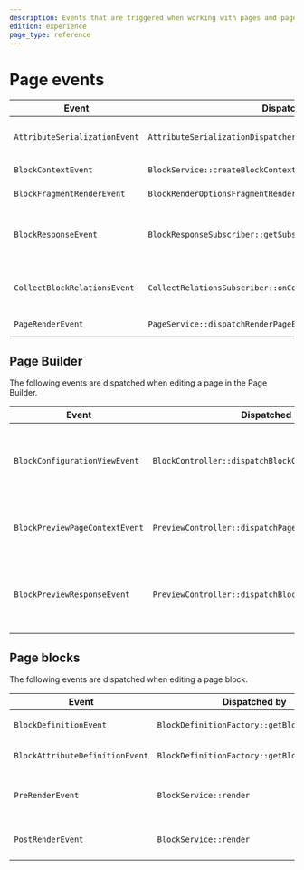 ```yaml
---
description: Events that are triggered when working with pages and page blocks.
edition: experience
page_type: reference
---
```


# Page events

| Event | Dispatched by | Properties |
|---|---|---|
|`AttributeSerializationEvent`|`AttributeSerializationDispatcher::serialize`|`LandingPage\Model\BlockValue $blockValue`</br>`string $attributeIdentifier`</br>`mixed|null $serializedValue`</br>`mixed $deserializedValue`|
|`BlockContextEvent`|`BlockService::createBlockContextFromRequest`|`Request $request`</br>`BlockContextInterface|null $blockContext`|
|`BlockFragmentRenderEvent`|`BlockRenderOptionsFragmentRenderer::dispatchFragmentRenderEvent`|`Content $content`</br>`Location|null $location`</br>`LandingPage\Model\Page $page`</br>`LandingPage\Model\BlockValue $blockValue`</br>`ControllerReference $uri`</br>`Request $request`</br>`array $options`|
|`BlockResponseEvent`|`BlockResponseSubscriber::getSubscribedEvents`|`BlockContextInterface $blockContext`</br>`LandingPage\Model\BlockValue $blockValue`</br>`Request $request`</br>`Response $response`|
|`CollectBlockRelationsEvent`|`CollectRelationsSubscriber::onCollectBlockRelations`|`LandingPage\Value $fieldValue`</br>`LandingPage\Model\BlockValue $blockValue`</br>`int[] $relations`|
|`PageRenderEvent`|`PageService::dispatchRenderPageEvent`|`Content $content`</br>`Location|null $location`</br>`LandingPage\Model\Page $page`</br>`Request $request`|

## Page Builder

The following events are dispatched when editing a page in the Page Builder.

| Event | Dispatched by | Properties |
|---|---|---|
|`BlockConfigurationViewEvent`|`BlockController::dispatchBlockConfigurationViewEvent`|`BlockConfigurationView $blockConfigurationView`</br>`BlockDefinition $blockDefinition`</br>`BlockConfiguration $blockConfiguration`</br>`FormInterface $blockConfigurationForm`|
|`BlockPreviewPageContextEvent`|`PreviewController::dispatchPageContextEvent`|`BlockContextInterface $blockContext`</br>`LandingPage\Model\Page $page`</br>`array $pagePreviewParameters`|
|`BlockPreviewResponseEvent`|`PreviewController::dispatchBlockPreviewResponseEvent`|`BlockContextInterface $blockContext`</br>`array $pagePreviewParameters`</br>`LandingPage\Model\Page $page`</br>`BlockValue $blockValue`</br>`array  $responseData`|

## Page blocks

The following events are dispatched when editing a page block.

| Event | Dispatched by | Properties |
|---|---|---|
|`BlockDefinitionEvent`|`BlockDefinitionFactory::getBlockDefinition`|`BlockDefinition $definition`</br>`array $configuration`|
|`BlockAttributeDefinitionEvent`|`BlockDefinitionFactory::getBlockDefinition`|`BlockAttributeDefinition $definition`</br>`array $configuration`|
|`PreRenderEvent`|`BlockService::render`|`BlockContextInterface $blockContext`</br>`BlockValue $blockValue`</br>`RenderRequestInterface $renderRequest`|
|`PostRenderEvent`|`BlockService::render`|`BlockContextInterface $blockContext`</br>`BlockValue $blockValue`</br>`string $renderedBlock`|
